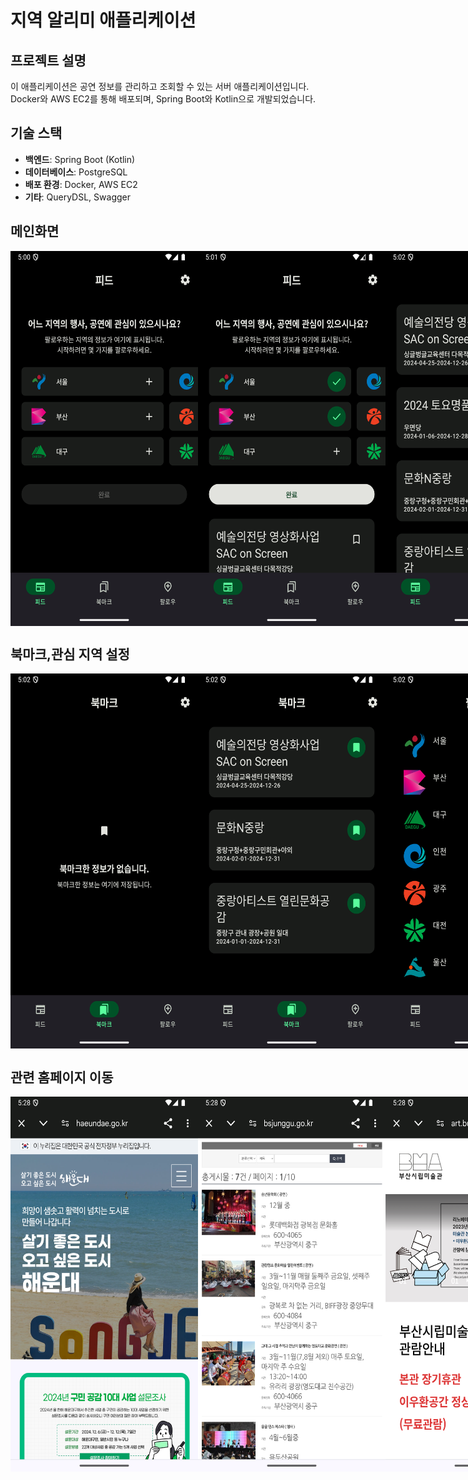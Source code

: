 # 지역 알리미 애플리케이션

## 프로젝트 설명
이 애플리케이션은 공연 정보를 관리하고 조회할 수 있는 서버 애플리케이션입니다. Docker와 AWS EC2를 통해 배포되며, Spring Boot와 Kotlin으로 개발되었습니다.

## 기술 스택
- **백엔드**: Spring Boot (Kotlin)
- **데이터베이스**: PostgreSQL
- **배포 환경**: Docker, AWS EC2
- **기타**: QueryDSL, Swagger

## 메인화면
<div style="display: flex; justify-content: space-between;">
  <img src="images/KakaoTalk_20241208_170357339.png" alt="123" width="300px" height="600px">
  <img src="images/KakaoTalk_20241208_170357339_01.png" alt="123" width="300px" height="600px">
  <img src="images/KakaoTalk_20241208_170357339_02.png" alt="123" width="300px" height="600px">
</div>

## 북마크,관심 지역 설정
<div style="display: flex; justify-content: space-between;">
  <img src="images/KakaoTalk_20241208_170357339_03.png" alt="123" width="300px" height="600px">
  <img src="images/KakaoTalk_20241208_170357339_04.png" alt="123" width="300px" height="600px">
  <img src="images/KakaoTalk_20241208_170357339_05.png" alt="123" width="300px" height="600px">
</div>

## 관련 홈페이지 이동
<div style="display: flex; justify-content: space-between;">
  <img src="images/KakaoTalk_20241208_172930555.png" alt="123" width="300px" height="600px">
  <img src="images/KakaoTalk_20241208_172930555_01.png" alt="123" width="300px" height="600px">
  <img src="images/KakaoTalk_20241208_172930555_02.png" alt="123" width="300px" height="600px">
</div>

